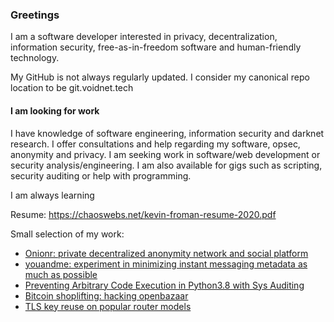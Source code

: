 ### Greetings

I am a software developer interested in privacy, decentralization, information security, free-as-in-freedom software and human-friendly technology.

My GitHub is not always regularly updated. I consider my canonical repo location to be git.voidnet.tech

#### **I am looking for work**

I have knowledge of software engineering, information security and darknet research. I offer consultations and help regarding my software, opsec, anonymity and privacy. I am seeking work in software/web development or security analysis/engineering. I am also available for gigs such as scripting, security auditing or help with programming.

I am always learning

Resume: https://chaoswebs.net/kevin-froman-resume-2020.pdf

Small selection of my work:

* [Onionr: private decentralized anonymity network and social platform](https://onionr.net)
* [youandme: experiment in minimizing instant messaging metadata as much as possible](https://github.com/beardog108/youandme)
* [Preventing Arbitrary Code Execution in Python3.8 with Sys Auditing](https://chaoswebs.net/blog/preventing-arbitrary-code-execution-in-python38-with-auditing.html)
* [Bitcoin shoplifting: hacking openbazaar](https://chaoswebs.net/blog/bitcoin-shoplifting:-hacking-openbazaar-1.0.html)
* [TLS key reuse on popular router models](https://chaoswebs.net/blog/tls-key-reuse-on-popular-router-models.html)
